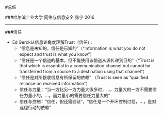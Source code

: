 #总结

###哈尔滨工业大学 网络与信息安全 张宇 2016

---

###信任


- Ed Gerck从信息论角度理解Trust（信任）：
	- “信息是未知的，信任是已知的”（“Information is what you do not expect and trust is what you know”）
	- “信任是一个信道的基本，但不能使用该信道从源传递到目的”（“Trust is that which is essential to a communication channel but cannot be transferred from a source to a destination using that channel”）
	- “信任是对所接收信息有所保留的依赖” （Trust is seen as “qualified reliance on received information”）
	- 信任与力量：“当一方比另一方力量大很多时，...，力量大的一方不需要信任力量小的，...，而力量小的需要信任力量大的”
	- 信任与控制：“信任，但还需验证”，“信任是一个开环控制过程，...，是对远程行动的依赖”
